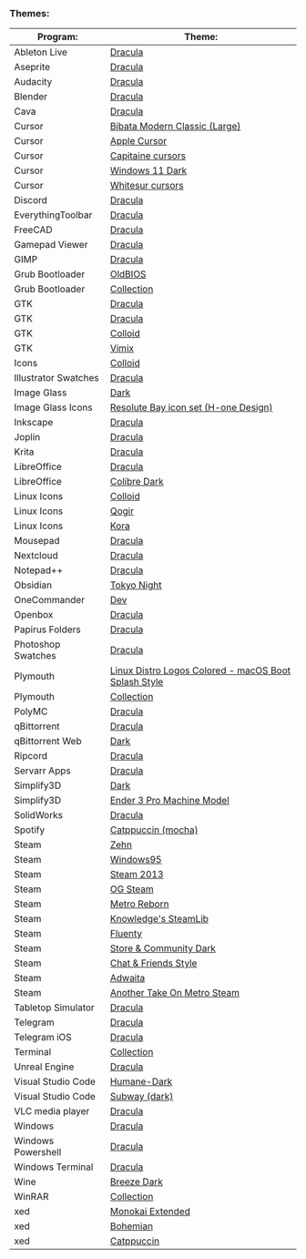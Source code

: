 
```table-of-contents
```
### Themes:
| Program:             | Theme:                                                                                                             |
| -------------------- | ------------------------------------------------------------------------------------------------------------------ |
| Ableton Live         | [Dracula](https://github.com/dracula/ableton-live)                                                                 |
| Aseprite             | [Dracula](https://github.com/dracula/aseprite)                                                                     |
| Audacity             | [Dracula](https://github.com/dracula/audacity)                                                                     |
| Blender              | [Dracula](https://github.com/dracula/blender)                                                                      |
| Cava                 | [Dracula](https://github.com/dracula/cava)                                                                         |
| Cursor               | [Bibata Modern Classic (Large)](https://github.com/ful1e5/Bibata_Cursor)                                           |
| Cursor               | [Apple Cursor](https://github.com/ful1e5/apple_cursor)                                                             |
| Cursor               | [Capitaine cursors](https://github.com/keeferrourke/capitaine-cursors)                                             |
| Cursor               | [Windows 11 Dark](http://www.rw-designer.com/cursor-set/windows-11-dark-theme)                                     |
| Cursor               | [Whitesur cursors](https://github.com/vinceliuice/WhiteSur-cursors)                                                |
| Discord              | [Dracula](https://github.com/slowstab/dracula)                                                                     |
| EverythingToolbar    | [Dracula](https://github.com/dracula/everythingtoolbar)                                                            |
| FreeCAD              | [Dracula](https://github.com/dracula/freecad)                                                                      |
| Gamepad Viewer       | [Dracula](https://github.com/dracula/gamepad-viewer)                                                               |
| GIMP                 | [Dracula](https://github.com/dracula/gimp)                                                                         |
| Grub Bootloader      | [OldBIOS](https://www.pling.com/p/2072033)                                                                         |
| Grub Bootloader      | [Collection](https://github.com/jacksaur/Gorgeous-GRUB)                                                            |
| GTK                  | [Dracula](https://www.gnome-look.org/p/1687249)                                                                    |
| GTK                  | [Dracula](https://github.com/dracula/gtk)                                                                          |
| GTK                  | [Colloid](https://github.com/vinceliuice/Colloid-gtk-theme)                                                        |
| GTK                  | [Vimix](https://github.com/vinceliuice/Vimix-gtk-themes)                                                           |
| Icons                | [Colloid](https://github.com/vinceliuice/Colloid-icon-theme)                                                       |
| Illustrator Swatches | [Dracula](https://github.com/dracula/adobe)                                                                        |
| Image Glass          | [Dark](https://imageglass.org/theme/default-dark-maatarashiii-46)                                                  |
| Image Glass Icons    | [Resolute Bay icon set (H-one Design)](https://imageglass.org/extension-icon/resolute-bay-icon-set-h-one-design-3) |
| Inkscape             | [Dracula](https://github.com/dracula/inkscape)                                                                     |
| Joplin               | [Dracula](https://github.com/dracula/joplin)                                                                       |
| Krita                | [Dracula](https://github.com/dracula/krita)                                                                        |
| LibreOffice          | [Dracula](https://github.com/dracula/libreoffice)                                                                  |
| LibreOffice          | [Colibre Dark](https://github.com/rizmut/libreoffice-style-colibre)                                                |
| Linux Icons          | [Colloid](https://github.com/vinceliuice/Colloid-icon-theme)                                                       |
| Linux Icons          | [Qogir](https://github.com/vinceliuice/Qogir-icon-theme)                                                           |
| Linux Icons          | [Kora](https://github.com/bikass/kora)                                                                             |
| Mousepad             | [Dracula](https://github.com/dracula/mousepad)                                                                     |
| Nextcloud            | [Dracula](https://github.com/dracula/nextcloud)                                                                    |
| Notepad++            | [Dracula](https://github.com/dracula/notepad-plus-plus)                                                            |
| Obsidian             | [Tokyo Night](https://github.com/tcmmichaelb139/obsidian-tokyonight)                                               |
| OneCommander         | [Dev](https://github.com/Abod1960/One-Commander-Dev-Theme)                                                         |
| Openbox              | [Dracula](https://draculatheme.com/openbox)                                                                        |
| Papirus Folders      | [Dracula](https://github.com/dracula/papirus-folders)                                                              |
| Photoshop Swatches   | [Dracula](https://github.com/dracula/adobe)                                                                        |
| Plymouth             | [Linux Distro Logos Colored - macOS Boot Splash Style](https://www.pling.com/p/2106821/)                           |
| Plymouth             | [Collection](https://github.com/adi1090x/plymouth-themes)                                                          |
| PolyMC               | [Dracula](https://github.com/dracula/polymc)                                                                       |
| qBittorrent          | [Dracula](https://github.com/dracula/qbittorrent)                                                                  |
| qBittorrent Web      | [Dark](https://github.com/Carve/qbittorrent-webui-cjratliff.com)                                                   |
| Ripcord              | [Dracula](https://github.com/dracula/ripcord)                                                                      |
| Servarr Apps         | [Dracula](https://github.com/themepark-dev/theme.park/)                                                            |
| Simplify3D           | [Dark](http://www.aunix.de/tmp/s3d/S3D_DIY_Theme.qss)                                                              |
| Simplify3D           | [Ender 3 Pro Machine Model](https://www.thingiverse.com/thing:4393716/files)                                       |
| SolidWorks           | [Dracula](https://github.com/dracula/solidworks)                                                                   |
| Spotify              | [Catppuccin (mocha)](https://github.com/catppuccin/spicetify)                                                      |
| Steam                | [Zehn](https://github.com/yurisuika/Zehn/)                                                                         |
| Steam                | [Windows95](https://github.com/2641a40fd44383320adde4b027a1d0b03bd550/steam-win95-skin)                            |
| Steam                | [Steam 2013](https://gamebanana.com/mods/305429)                                                                   |
| Steam                | [OG Steam](https://github.com/ungstein/OG-Steam-Library)                                                           |
| Steam                | [Metro Reborn](https://github.com/RoseTheFlower/MetroSteam)                                                        |
| Steam                | [Knowledge's SteamLib](https://github.com/Potato95/Knowledges-SteamLib)                                            |
| Steam                | [Fluenty](https://github.com/Hexality/Fluenty)                                                                     |
| Steam                | [Store & Community Dark](https://steamskins.pages.dev/guides/installation/#dark-store-pages-by-shiina)             |
| Steam                | [Chat & Friends Style](https://chat.lasr.skin)                                                                     |
| Steam                | [Adwaita](https://github.com/Foldex/AdwSteamGtk)                                                                   |
| Steam                | [Another Take On Metro Steam](https://github.com/Plaer1/ATOMS)                                                     |
| Tabletop Simulator   | [Dracula](https://github.com/dracula/tabletop-simulator)                                                           |
| Telegram             | [Dracula](https://github.com/dracula/telegram)                                                                     |
| Telegram iOS         | [Dracula](https://github.com/dracula/telegram-ios)                                                                 |
| Terminal             | [Collection](https://gogh-co.github.io/Gogh/)                                                                      |
| Unreal Engine        | [Dracula](https://github.com/dracula/unreal-engine)                                                                |
| Visual Studio Code   | [Humane-Dark](https://open-vsx.org/extension/sjsepan/sjsepan-humanedark)                                           |
| Visual Studio Code   | [Subway (dark)](https://marketplace.visualstudio.com/items?itemName=idleberg.subway-dark)                          |
| VLC media player     | [Dracula](https://addons.videolan.org/p/1647074/)                                                                  |
| Windows              | [Dracula](https://www.vinstartheme.com/dracula-theme-for-windows/)                                                 |
| Windows Powershell   | [Dracula](https://github.com/dracula/powershell)                                                                   |
| Windows Terminal     | [Dracula](https://github.com/dracula/windows-terminal)                                                             |
| Wine                 | [Breeze Dark](https://forums.linuxmint.com/viewtopic.php?t=394382)                                                 |
| WinRAR               | [Collection](https://www.rarlab.com/themes.htm)                                                                    |
| xed                  | [Monokai Extended](https://gist.github.com/LeoIannacone/71028cc3bce04567d77e)                                      |
| xed                  | [Bohemian](https://github.com/vapoafe/Xed-Bohemian)                                                                |
| xed                  | [Catppuccin](https://github.com/catppuccin/xed)                                                                    |


